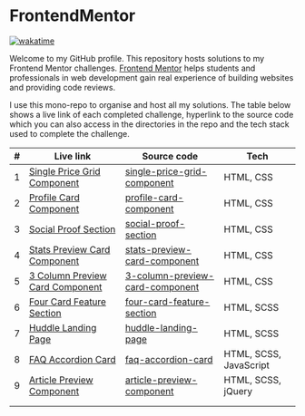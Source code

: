 # FrontendMentor
[![wakatime](https://wakatime.com/badge/github/sammyhawkrad/FrontendMentor.svg)](https://wakatime.com/badge/github/sammyhawkrad/FrontendMentor)

Welcome to my GitHub profile. This repository hosts solutions to my Frontend Mentor challenges. [Frontend Mentor](https://www.frontendmentor.io/) helps students and professionals in web development gain real experience of building websites and providing code reviews.

I use this mono-repo to organise and host all my solutions. The table below shows a live link of each completed challenge, hyperlink to the source code which you can also access in the directories in the repo and the tech stack used to complete the challenge. 



| # | Live link                                                                                     	| Source code                                                     | Tech 	  |
|---|-----------------------------------------------------------------------------------------------	|-----------------------------------------------------------------|-----------|
| 1 | [Single Price Grid Component](https://single-price-grid-component-zeta-seven.vercel.app/) 	    | [single-price-grid-component](single-price-grid-component) 	  | HTML, CSS |
| 2 | [Profile Card Component](https://profile-card-component-3maivbhoz-sammyhawkrad.vercel.app/)      	| [profile-card-component](profile-card-component)                | HTML, CSS |
| 3 | [Social Proof Section](https://social-proof-section-gold-alpha.vercel.app/)                     	| [social-proof-section](social-proof-section)                    | HTML, CSS |
| 4 | [Stats Preview Card Component](https://angry-hugle-32f5b0.netlify.app/)                           | [stats-preview-card-component](stats-preview-card-component)    | HTML, CSS |
| 5 | [3 Column Preview Card Component](https://sm-3-column-preview-card-component.netlify.app/)     | [3-column-preview-card-component](3-column-preview-card-component) | HTML, CSS  |
| 6 | [Four Card Feature Section](https://sm-four-card-feature-section.netlify.app/)                   	| [four-card-feature-section](four-card-feature-section)          | HTML, SCSS |
| 7 | [Huddle Landing Page](https://sm-huddle-landing-page.netlify.app/)                                | [huddle-landing-page](huddle-landing-page)                      | HTML, SCSS |
| 8 | [FAQ Accordion Card](https://sm-faq-accordion-card.netlify.app/)                              	| [faq-accordion-card](faq-accordion-card)                        | HTML, SCSS, JavaScript         |
| 9  | [Article Preview Component](https://sm-article-preview-component.netlify.app/)  | [article-preview-component](article-preview-component)  | HTML, SCSS, jQuery  |
|   |   |   |   |
|   |   |   |   |